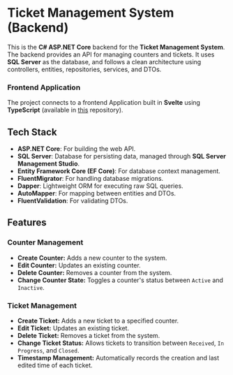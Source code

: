 # Ticket Management System (Backend)

This is the **C# ASP.NET Core** backend for the **Ticket Management System**. The backend provides an API for managing counters and tickets. It uses **SQL Server** as the database, and follows a clean architecture using controllers, entities, repositories, services, and DTOs.

### Frontend Application
The project connects to a frontend Application built in **Svelte** using **TypeScript** (available in [this](https://github.com/RaduCruceat/TicketApplication-FE) repository).

## Tech Stack

- **ASP.NET Core**: For building the web API.
- **SQL Server**: Database for persisting data, managed through **SQL Server Management Studio**.
- **Entity Framework Core (EF Core)**: For database context management.
- **FluentMigrator**: For handling database migrations.
- **Dapper**: Lightweight ORM for executing raw SQL queries.
- **AutoMapper**: For mapping between entities and DTOs.
- **FluentValidation**: For validating DTOs.


## Features

### Counter Management
- **Create Counter:** Adds a new counter to the system.
- **Edit Counter:** Updates an existing counter.
- **Delete Counter:** Removes a counter from the system.
- **Change Counter State:** Toggles a counter's status between `Active` and `Inactive`.

### Ticket Management
- **Create Ticket:** Adds a new ticket to a specified counter.
- **Edit Ticket:** Updates an existing ticket.
- **Delete Ticket:** Removes a ticket from the system.
- **Change Ticket Status:** Allows tickets to transition between `Received`, `In Progress`, and `Closed`.
- **Timestamp Management:** Automatically records the creation and last edited time of each ticket.



